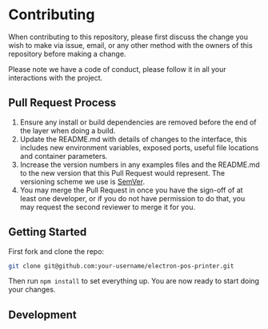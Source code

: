 # Contributing

When contributing to this repository, please first discuss the change you wish to make via issue,
email, or any other method with the owners of this repository before making a change.

Please note we have a code of conduct, please follow it in all your interactions with the project.

## Pull Request Process

1. Ensure any install or build dependencies are removed before the end of the layer when doing a
   build.
2. Update the README.md with details of changes to the interface, this includes new environment
   variables, exposed ports, useful file locations and container parameters.
3. Increase the version numbers in any examples files and the README.md to the new version that this
   Pull Request would represent. The versioning scheme we use is [SemVer](http://semver.org/).
4. You may merge the Pull Request in once you have the sign-off of at least one developer, or if you
   do not have permission to do that, you may request the second reviewer to merge it for you.

## Getting Started

First fork and clone the repo:
````bash
git clone git@github.com:your-username/electron-pos-printer.git
````

Then run ``npm install`` to set everything up. 
You are now ready to start doing your changes.


## Development
